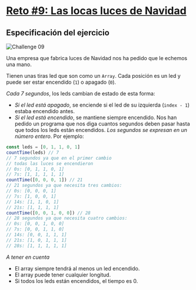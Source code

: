 # [Reto #9: Las locas luces de Navidad](https://adventjs.dev/es/challenges/2022/9)

## Especificación del ejercicio

![Challenge 09](https://adventjs.dev/challenges-2022/9.svg)

Una empresa que fabrica luces de Navidad nos ha pedido que le echemos una mano.

Tienen unas tiras led que son como un ``Array``. Cada posición es un led y puede ser estar encendido (``1``) o apagado (``0``).

*Cada 7 segundos*, los leds cambian de estado de esta forma:

- *Si el led está apagado*, se enciende si el led de su izquierda (``index - 1``) estaba encendido antes.
- *Si el led está encendido*, se mantiene siempre encendido.
Nos han pedido un programa que nos diga cuantos segundos deben pasar hasta que todos los leds están encendidos. *Los segundos se expresan en un número entero*. Por ejemplo:

```javascript
const leds = [0, 1, 1, 0, 1]
countTime(leds) // 7
// 7 segundos ya que en el primer cambio
// todas las luces se encendieron
// 0s: [0, 1, 1, 0, 1]
// 7s: [1, 1, 1, 1, 1]
countTime([0, 0, 0, 1]) // 21
// 21 segundos ya que necesita tres cambios:
// 0s: [0, 0, 0, 1]
// 7s: [1, 0, 0, 1]
// 14s: [1, 1, 0, 1]
// 21s: [1, 1, 1, 1]
countTime([0, 0, 1, 0, 0]) // 28
// 28 segundos ya que necesita cuatro cambios:
// 0s: [0, 0, 1, 0, 0]
// 7s: [0, 0, 1, 1, 0]
// 14s: [0, 0, 1, 1, 1]
// 21s: [1, 0, 1, 1, 1]
// 28s: [1, 1, 1, 1, 1]
```

*A tener en cuenta*
- El array siempre tendrá al menos un led encendido.
- El array puede tener cualquier longitud.
- Si todos los leds están encendidos, el tiempo es 0.